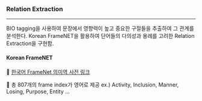 ### Relation Extraction
--------------------------

BIO tagging을 사용하여 문장에서 영향력이 높고 중요한 구절들을 추출하여 그 관계를 분석한다.
Korean FrameNET을 활용하여 단어들의 다의성과 용례를 고려한 Relation Extraction을 구현함.

  #### Korean FrameNET
    
   🔻 [한국어 FrameNet 의미역 사전 링크](http://framenet.kaist.ac.kr/)
   
   🔻  총 807개의 frame index가 영어로 제공
            ex.) Activity, Inclusion, Manner, Losing, Purpose, Entity ...
